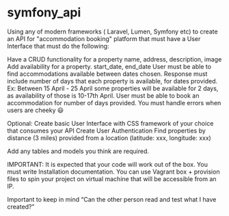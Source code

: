 # symfony_api
Using any of modern frameworks ( Laravel, Lumen, Symfony etc) to create an API for "accommodation booking" platform that must have a User Interface that must do the following:


Have a CRUD functionality for a property
name, address, description, image
Add availability for a property.
start_date, end_date
User must be able to find accommodations available between dates chosen. Response must include number of days that each property is available, for dates provided.
Ex: Between 15 April - 25 April some properties will be available for 2 days, as availability of those is 10-17th April.
User must be able to book an accommodation for number of days provided. You must handle errors when users are cheeky 😃 

Optional:
Create basic User Interface with CSS framework of your choice that consumes your API
Create User Authentication
Find properties by distance (3 miles) provided from a location (latitude: xxx, longitude: xxx)

Add any tables and models you think are required.


IMPORTANT:
It is expected that your code will work out of the box. You must write Installation documentation.
You can use Vagrant box + provision files to spin your project on virtual machine that will be accessible from an IP.

Important to keep in mind “Can the other person read and test what I have created?”

